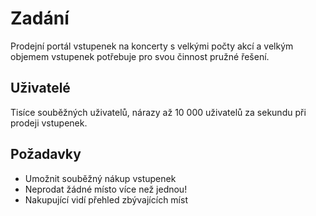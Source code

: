 # Zadání

Prodejní portál vstupenek na koncerty s velkými počty akcí a velkým objemem vstupenek potřebuje pro svou činnost pružné řešení.

## Uživatelé

Tisíce souběžných uživatelů, nárazy až 10 000 uživatelů za sekundu při prodeji vstupenek.

## Požadavky

- Umožnit souběžný nákup vstupenek
- Neprodat žádné místo více než jednou!
- Nakupující vidí přehled zbývajících míst
